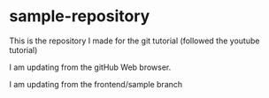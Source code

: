 # sample-repository
This is the repository I made for the git tutorial (followed the youtube tutorial)

I am updating from the gitHub Web browser.

I am updating from the frontend/sample branch